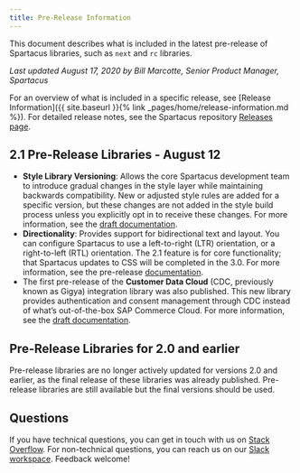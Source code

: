 ```yaml
---
title: Pre-Release Information
---
```


This document describes what is included in the latest pre-release of Spartacus libraries, such as `next` and `rc` libraries.

_Last updated August 17, 2020 by Bill Marcotte, Senior Product Manager, Spartacus_

For an overview of what is included in a specific release, see [Release Information]({{ site.baseurl }}{% link _pages/home/release-information.md %}). For detailed release notes, see the Spartacus repository [Releases page](https://github.com/SAP/spartacus/releases).


## 2.1 Pre-Release Libraries - August 12

- **Style Library Versioning**: Allows the core Spartacus development team to introduce  gradual changes in the style layer while maintaining backwards compatibility. New or adjusted style rules are added for a specific version, but these changes are not added in the style build process unless you explicitly opt in to receive these changes. For more information, see the [draft documentation](https://github.com/SAP/spartacus-docs/blob/develop/_pages/dev/styling-and-page-layout/css-architecture.md).
- **Directionality**: Provides support for bidirectional text and layout. You can configure Spartacus to use a left-to-right (LTR) orientation, or a right-to-left (RTL) orientation. The 2.1 feature is for core functionality; that Spartacus updates to CSS will be completed in the 3.0. For more information, see the pre-release [documentation](https://github.com/SAP/spartacus-docs/blob/develop/_pages/dev/styling-and-page-layout/directionality.md).
- The first pre-release of the **Customer Data Cloud** (CDC, previously known as Gigya) integration library was also published. This new library provides authentication and consent management through CDC instead of what’s out-of-the-box SAP Commerce Cloud. For more information, see the [draft documentation](https://github.com/SAP/spartacus-docs/blob/develop/_pages/install/integrations/cdc-integration.md).


## Pre-Release Libraries for 2.0 and earlier

Pre-release libraries are no longer actively updated for versions 2.0 and earlier, as the final release of these libraries was already published. Pre-release libraries are still available but the final versions should be used.

## Questions

If you have technical questions, you can get in touch with us on [Stack Overflow](https://stackoverflow.com/questions/tagged/spartacus-storefront). For non-technical questions, you can reach us on our [Slack workspace](https://join.slack.com/t/spartacus-storefront/shared_invite/enQtNDM1OTI3OTMwNjU5LTg1NGVjZmFkZjQzODc1MzFhMjc3OTZmMzIzYzg0YjMwODJiY2YxYjA5MTE5NjVmN2E5NjMxNjEzMGNlMDRjMjU). Feedback welcome!
